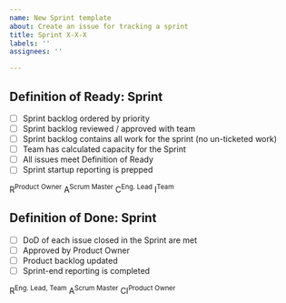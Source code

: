 ```yaml
---
name: New Sprint template
about: Create an issue for tracking a sprint
title: Sprint X-X-X
labels: ''
assignees: ''

---
```


## Definition of Ready: Sprint

- [ ] Sprint backlog ordered by priority
- [ ] Sprint backlog reviewed / approved with team
- [ ] Sprint backlog contains all work for the sprint (no un-ticketed work)
- [ ] Team has calculated capacity for the Sprint
- [ ] All issues meet Definition of Ready
- [ ] Sprint startup reporting is prepped

R<sup>Product Owner</sup> A<sup>Scrum Master</sup> C<sup>Eng. Lead</sup> I<sup>Team</sup>

## Definition of Done: Sprint

- [ ] DoD of each issue closed in the Sprint are met
- [ ] Approved by Product Owner
- [ ] Product backlog updated
- [ ] Sprint-end reporting is completed
<!--- [ ] The SLOs have passed -->

R<sup>Eng. Lead, Team</sup> A<sup>Scrum Master</sup> CI<sup>Product Owner</sup>
